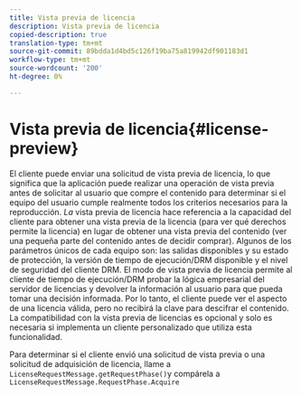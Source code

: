 ```yaml
---
title: Vista previa de licencia
description: Vista previa de licencia
copied-description: true
translation-type: tm+mt
source-git-commit: 89bdda1d4bd5c126f19ba75a819942df901183d1
workflow-type: tm+mt
source-wordcount: '200'
ht-degree: 0%

---
```



# Vista previa de licencia{#license-preview}

El cliente puede enviar una solicitud de vista previa de licencia, lo que significa que la aplicación puede realizar una operación de vista previa antes de solicitar al usuario que compre el contenido para determinar si el equipo del usuario cumple realmente todos los criterios necesarios para la reproducción. *La* vista previa de licencia hace referencia a la capacidad del cliente para obtener una vista previa de la licencia (para ver qué derechos permite la licencia) en lugar de obtener una vista previa del contenido (ver una pequeña parte del contenido antes de decidir comprar). Algunos de los parámetros únicos de cada equipo son: las salidas disponibles y su estado de protección, la versión de tiempo de ejecución/DRM disponible y el nivel de seguridad del cliente DRM. El modo de vista previa de licencia permite al cliente de tiempo de ejecución/DRM probar la lógica empresarial del servidor de licencias y devolver la información al usuario para que pueda tomar una decisión informada. Por lo tanto, el cliente puede ver el aspecto de una licencia válida, pero no recibirá la clave para descifrar el contenido. La compatibilidad con la vista previa de licencias es opcional y solo es necesaria si implementa un cliente personalizado que utiliza esta funcionalidad.

Para determinar si el cliente envió una solicitud de vista previa o una solicitud de adquisición de licencia, llame a `LicenseRequestMessage.getRequestPhase()`y compárela a `LicenseRequestMessage.RequestPhase.Acquire`
